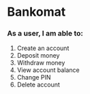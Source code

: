 # Bankomat

### As a user, I am able to:
1. Create an account
2. Deposit money
3. Withdraw money
4. View account balance
5. Change PIN
6. Delete account
